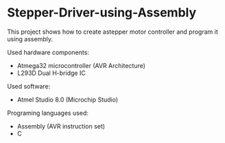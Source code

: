 # Stepper-Driver-using-Assembly
This project shows how to create astepper motor controller and program it using assembly.

Used hardware components:
- Atmega32 microcontroller (AVR Architecture)
- L293D Dual H-bridge IC

Used software:
- Atmel Studio 8.0 (Microchip Studio)

Programing languages used:
- Assembly (AVR instruction set)
- C
